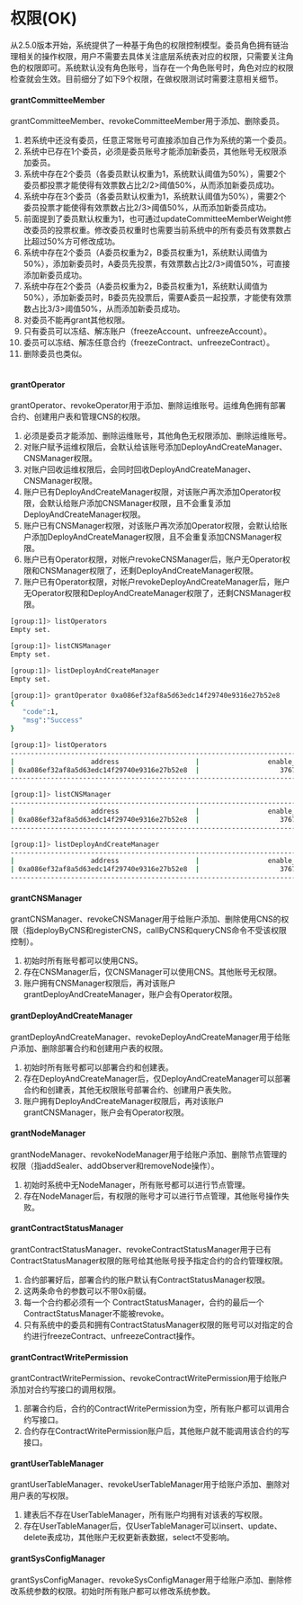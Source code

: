 # 权限(OK)
从2.5.0版本开始，系统提供了一种基于角色的权限控制模型。委员角色拥有链治理相关的操作权限，用户不需要去具体关注底层系统表对应的权限，只需要关注角色的权限即可。系统默认没有角色账号，当存在一个角色账号时，角色对应的权限检查就会生效。目前细分了如下9个权限，在做权限测试时需要注意相关细节。
#### grantCommitteeMember
grantCommitteeMember、revokeCommitteeMember用于添加、删除委员。<br/>
1. 若系统中还没有委员，任意正常账号可直接添加自己作为系统的第一个委员。
2. 系统中已存在1个委员，必须是委员账号才能添加新委员，其他账号无权限添加委员。
3. 系统中存在2个委员（各委员默认权重为1，系统默认阈值为50%），需要2个委员都投票才能使得有效票数占比2/2>阈值50%，从而添加新委员成功。
4. 系统中存在3个委员（各委员默认权重为1，系统默认阈值为50%），需要2个委员投票才能使得有效票数占比2/3>阈值50%，从而添加新委员成功。
5. 前面提到了委员默认权重为1，也可通过updateCommitteeMemberWeight修改委员的投票权重。修改委员权重时也需要当前系统中的所有委员有效票数占比超过50%方可修改成功。
6. 系统中存在2个委员（A委员权重为2，B委员权重为1，系统默认阈值为50%），添加新委员时，A委员先投票，有效票数占比2/3>阈值50%，可直接添加新委员成功。
7. 系统中存在2个委员（A委员权重为2，B委员权重为1，系统默认阈值为50%），添加新委员时，B委员先投票后，需要A委员一起投票，才能使有效票数占比3/3>阈值50%，从而添加新委员成功。
8. 对委员不能再grant其他权限。
9. 只有委员可以冻结、解冻账户（freezeAccount、unfreezeAccount）。
10. 委员可以冻结、解冻任意合约（freezeContract、unfreezeContract）。
11. 删除委员也类似。<br/><br/>
#### grantOperator
grantOperator、revokeOperator用于添加、删除运维账号。运维角色拥有部署合约、创建用户表和管理CNS的权限。<br/>
1. 必须是委员才能添加、删除运维账号，其他角色无权限添加、删除运维账号。
2. 对账户赋予运维权限后，会默认给该账号添加DeployAndCreateManager、CNSManager权限。
3. 对账户回收运维权限后，会同时回收DeployAndCreateManager、CNSManager权限。
4. 账户已有DeployAndCreateManager权限，对该账户再次添加Operator权限，会默认给账户添加CNSManager权限，且不会重复添加DeployAndCreateManager权限。
5. 账户已有CNSManager权限，对该账户再次添加Operator权限，会默认给账户添加DeployAndCreateManager权限，且不会重复添加CNSManager权限。
6. 账户已有Operator权限，对帐户revokeCNSManager后，账户无Operator权限和CNSManager权限了，还剩DeployAndCreateManager权限。
7. 账户已有Operator权限，对帐户revokeDeployAndCreateManager后，账户无Operator权限和DeployAndCreateManager权限了，还剩CNSManager权限。
 ```Bash
 [group:1]> listOperators 
Empty set.

[group:1]> listCNSManager 
Empty set.

[group:1]> listDeployAndCreateManager 
Empty set.

[group:1]> grantOperator 0xa086ef32af8a5d63edc14f29740e9316e27b52e8
{
    "code":1,
    "msg":"Success"
}

[group:1]> listOperators 
---------------------------------------------------------------------------------------------
|                   address                   |                 enable_num                  |
| 0xa086ef32af8a5d63edc14f29740e9316e27b52e8  |                    37673                    |
---------------------------------------------------------------------------------------------

[group:1]> listCNSManager 
---------------------------------------------------------------------------------------------
|                   address                   |                 enable_num                  |
| 0xa086ef32af8a5d63edc14f29740e9316e27b52e8  |                    37673                    |
---------------------------------------------------------------------------------------------

[group:1]> listDeployAndCreateManager 
---------------------------------------------------------------------------------------------
|                   address                   |                 enable_num                  |
| 0xa086ef32af8a5d63edc14f29740e9316e27b52e8  |                    37673                    |
---------------------------------------------------------------------------------------------
 ```
#### grantCNSManager
grantCNSManager、revokeCNSManager用于给账户添加、删除使用CNS的权限（指deployByCNS和registerCNS，callByCNS和queryCNS命令不受该权限控制）。<br/>
1. 初始时所有账号都可以使用CNS。
2. 存在CNSManager后，仅CNSManager可以使用CNS。其他账号无权限。
3. 账户拥有CNSManager权限后，再对该账户grantDeployAndCreateManager，账户会有Operator权限。
#### grantDeployAndCreateManager
grantDeployAndCreateManager、revokeDeployAndCreateManager用于给账户添加、删除部署合约和创建用户表的权限。
1. 初始时所有账号都可以部署合约和创建表。
2. 存在DeployAndCreateManager后，仅DeployAndCreateManager可以部署合约和创建表，其他无权限账号部署合约、创建用户表失败。
3. 账户拥有DeployAndCreateManager权限后，再对该账户grantCNSManager，账户会有Operator权限。
#### grantNodeManager
grantNodeManager、revokeNodeManager用于给账户添加、删除节点管理的权限（指addSealer、addObserver和removeNode操作）。
1. 初始时系统中无NodeManager，所有账号都可以进行节点管理。
2. 存在NodeManager后，有权限的账号才可以进行节点管理，其他账号操作失败。
#### grantContractStatusManager
grantContractStatusManager、revokeContractStatusManager用于已有ContractStatusManager权限的账号给其他账号授予指定合约的合约管理权限。
1. 合约部署好后，部署合约的账户默认有ContractStatusManager权限。
2. 这两条命令的参数可以不带0x前缀。
3. 每一个合约都必须有一个 ContractStatusManager，合约的最后一个ContractStatusManager不能被revoke。
4. 只有系统中的委员和拥有ContractStatusManager权限的账号可以对指定的合约进行freezeContract、unfreezeContract操作。
#### grantContractWritePermission
grantContractWritePermission、revokeContractWritePermission用于给账户添加对合约写接口的调用权限。
1. 部署合约后，合约的ContractWritePermission为空，所有账户都可以调用合约写接口。
2. 合约存在ContractWritePermission账户后，其他账户就不能调用该合约的写接口。
#### grantUserTableManager
grantUserTableManager、revokeUserTableManager用于给账户添加、删除对用户表的写权限。
1. 建表后不存在UserTableManager，所有账户均拥有对该表的写权限。
2. 存在UserTableManager后，仅UserTableManager可以insert、update、delete表成功，其他账户无权更新表数据，select不受影响。
#### grantSysConfigManager
grantSysConfigManager、revokeSysConfigManager用于给账户添加、删除修改系统参数的权限。初始时所有账户都可以修改系统参数。
